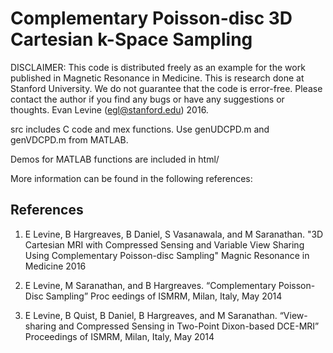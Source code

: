 # Complementary Poisson-disc 3D Cartesian k-Space Sampling

DISCLAIMER: This code is distributed freely as an example for the work
published in Magnetic Resonance in Medicine. This is research done at
Stanford University. We do not guarantee that the code is error-free. 
Please contact the author if you find any bugs or have any suggestions
or thoughts.
Evan Levine (egl@stanford.edu) 2016.

src includes C code and mex functions. Use genUDCPD.m and genVDCPD.m from MATLAB.

Demos for MATLAB functions are included in html/

More information can be found in the following references:

## References
1) E Levine, B Hargreaves, B Daniel, S Vasanawala, and M Saranathan. "3D Cartesian MRI with Compressed Sensing and Variable View Sharing Using Complementary Poisson-disc Sampling"  Magnic Resonance in Medicine 2016

2) E Levine, M Saranathan, and B Hargreaves. “Complementary Poisson-Disc Sampling” Proc
eedings of ISMRM, Milan, Italy, May 2014

3) E Levine, B Quist, B Daniel, B Hargreaves, and M Saranathan. “View-sharing and Compressed Sensing in Two-Point Dixon-based DCE-MRI” Proceedings of ISMRM, Milan, Italy, May 2014
